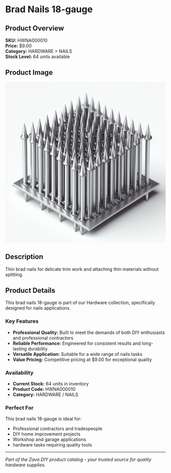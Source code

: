 # Brad Nails 18-gauge

## Product Overview

**SKU:** HWNA000010  
**Price:** $9.00  
**Category:** HARDWARE > NAILS  
**Stock Level:** 64 units available  

## Product Image

![Brad Nails 18-gauge](https://raw.githubusercontent.com/microsoft/ai-tour-26-zava-diy-dataset-plus-mcp/refs/heads/main/images/hardware_nails_brad_nails_18_gauge_20250620_195537.png)

## Description

Thin brad nails for delicate trim work and attaching thin materials without splitting.

## Product Details

This brad nails 18-gauge is part of our Hardware collection, specifically designed for nails applications. 

### Key Features

- **Professional Quality:** Built to meet the demands of both DIY enthusiasts and professional contractors
- **Reliable Performance:** Engineered for consistent results and long-lasting durability
- **Versatile Application:** Suitable for a wide range of nails tasks
- **Value Pricing:** Competitive pricing at $9.00 for exceptional quality

### Availability

- **Current Stock:** 64 units in inventory
- **Product Code:** HWNA000010
- **Category:** HARDWARE / NAILS

### Perfect For

This brad nails 18-gauge is ideal for:
- Professional contractors and tradespeople
- DIY home improvement projects  
- Workshop and garage applications
- hardware tasks requiring quality tools

---

*Part of the Zava DIY product catalog - your trusted source for quality hardware supplies.*
